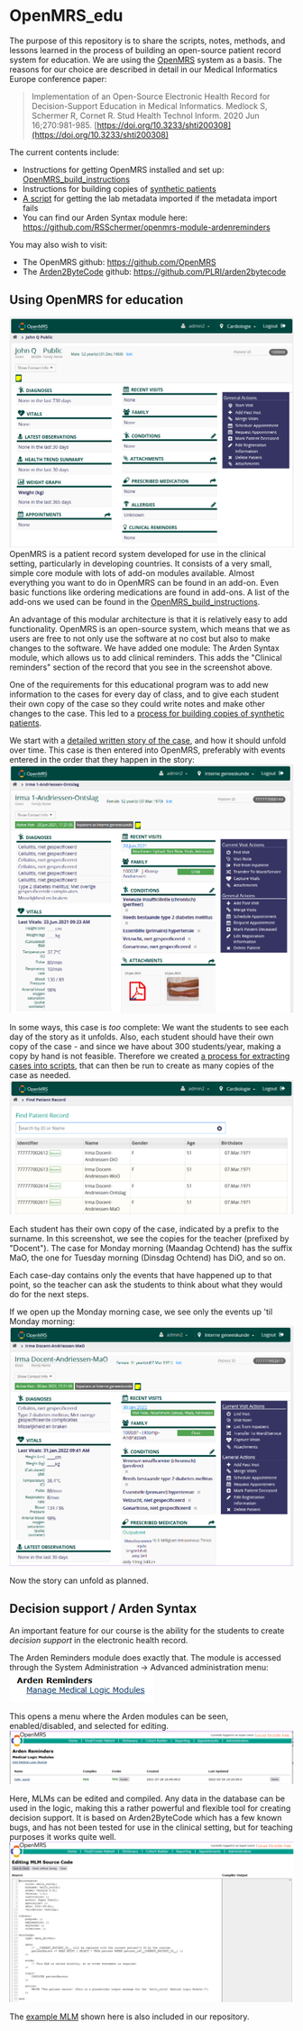 # OpenMRS_edu

The purpose of this repository is to share the scripts, notes, methods, and lessons learned in the process of building an open-source patient record system for education. We are using the [OpenMRS](https://openmrs.org) system as a basis. The reasons for our choice are described in detail in our Medical Informatics Europe conference paper:
> Implementation of an Open-Source Electronic Health Record for Decision-Support Education in Medical Informatics.
> Medlock S, Schermer R, Cornet R. Stud Health Technol Inform. 2020 Jun 16;270:981-985. [https://doi.org/10.3233/shti200308](https://doi.org/10.3233/shti200308)

The current contents include:
* Instructions for getting OpenMRS installed and set up: [OpenMRS_build_instructions](https://github.com/ace-dvm/OpenMRS_edu/blob/master/OpenMRSBuildInstructions.txt)
* Instructions for building copies of [synthetic patients](https://github.com/ace-dvm/OpenMRS_edu/blob/master/syntheticPatients.md)
* [A script](https://github.com/ace-dvm/OpenMRS_edu/blob/master/createOpenmrsminimallabs.sql) for getting the lab metadata imported if the metadata import fails
* You can find our Arden Syntax module here: https://github.com/RSSchermer/openmrs-module-ardenreminders

You may also wish to visit:
* The OpenMRS github: https://github.com/OpenMRS
* The [Arden2ByteCode](http://plri.github.io/arden2bytecode/) github: https://github.com/PLRI/arden2bytecode

## Using OpenMRS for education
![Screenshot OpenMRS record John Q Public](JohnQPublic.PNG "A record in OpenMRS")
OpenMRS is a patient record system developed for use in the clinical setting, particularly in developing countries. It consists of a very small, simple core module with lots of add-on modules available. Almost everything you want to do in OpenMRS can be found in an add-on. Even basic functions like ordering medications are found in add-ons. A list of the add-ons we used can be found in the [OpenMRS_build_instructions](https://github.com/ace-dvm/OpenMRS_edu/blob/master/OpenMRSBuildInstructions.txt).

An advantage of this modular architecture is that it is relatively easy to add functionality. OpenMRS is an open-source system, which means that we as users are free to not only use the software at no cost but also to make changes to the software. We have added one module: The Arden Syntax module, which allows us to add clinical reminders. This adds the "Clinical reminders" section of the record that you see in the screenshot above. 

One of the requirements for this educational program was to add new information to the cases for every day of class, and to give each student their own copy of the case so they could write notes and make other changes to the case. This led to a [process for building copies of synthetic patients](https://github.com/ace-dvm/OpenMRS_edu/blob/master/syntheticPatients.md).

We start with a [detailed written story of the case](https://github.com/ace-dvm/OpenMRS_edu/blob/master/case_description.md), and how it should unfold over time. This case is then entered into OpenMRS, preferably with events entered in the order that they happen in the story:
![Screenshot OpenMRS initial record Irma](initialIrma.PNG "Initial version of Irma in OpenMRS")

In some ways, this case is _too_ complete: We want the students to see each day of the story as it unfolds. Also, each student should have their own copy of the case - and since we have about 300 students/year, making a copy by hand is not feasible. Therefore we created [a process for extracting cases into scripts]((https://github.com/ace-dvm/OpenMRS_edu/blob/master/syntheticPatients.md)), that can then be run to create as many copies of the case as needed.
![Screenshot OpenMRS case-days Irma](case-daysIrma.PNG "4 days of Irma's case in OpenMRS")

Each student has their own copy of the case, indicated by a prefix to the surname. In this screenshot, we see the copies for the teacher (prefixed by "Docent"). The case for Monday morning (Maandag Ochtend) has the suffix MaO, the one for Tuesday morning (Dinsdag Ochtend) has DiO, and so on.

Each case-day contains only the events that have happened up to that point, so the teacher can ask the students to think about what they would do for the next steps.

If we open up the Monday morning case, we see only the events up 'til Monday morning:
![Screenshot OpenMRS Monday Irma](day1Irma.PNG "day 1 of Irma's case in OpenMRS")

Now the story can unfold as planned.

## Decision support / Arden Syntax
An important feature for our course is the ability for the students to create _decision support_ in the electronic health record.

The Arden Reminders module does exactly that. The module is accessed through the System Administration -> Advanced administration menu:
![Link to Arden editor](startArden.PNG "Found under System Administration -> Advanced Administration")

This opens a menu where the Arden modules can be seen, enabled/disabled, and selected for editing.
![MLM management screen](enableArden.PNG "Interface for managing Arden modules")

Here, MLMs can be edited and compiled. Any data in the database can be used in the logic, making this a rather powerful and flexible tool for creating decision support. It is based on Arden2ByteCode which has a few known bugs, and has not been tested for use in the clinical setting, but for teaching purposes it works quite well.
![MLM editor](editorArden.PNG "Interface for editing Arden modules")

The [example MLM](https://github.com/ace-dvm/OpenMRS_edu/blob/master/helloworld.mlm) shown here is also included in our repository.


